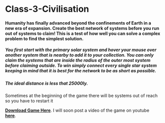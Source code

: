 # Class-3-Civilisation
#### Humanity has finally advanced beyond the confinements of Earth in a new era of expansion. Create the best network of systems before you run out of systems to claim! This is a test of how well you can solve a complex problem to find the simplest solution.

##### You first start with the primary solar system and hover your mouse over another system that is nearby to add it to your collection. You can only claim the systems that are inside the radius of the outer most system before claiming outside. To win simply connect every single star system keeping in mind that it is best for the network to be as short as possible.
##### The ideal distance is less that 25000ly.

Sometimes at the beginning of the game there will be systems out of reach so you have to restart it

**[Download Game Here](https://ldjam.com/events/ludum-dare/42/class-3-civilisation "Ludum Dare page")**.
I will soon post a video of the game on youtube **[here](https://www.youtube.com/enderelemental)**.
